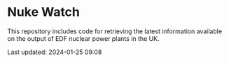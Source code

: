 # Nuke Watch

This repository includes code for retrieving the latest information available on the output of EDF nuclear power plants in the UK.

Last updated: 2024-01-25 09:08
